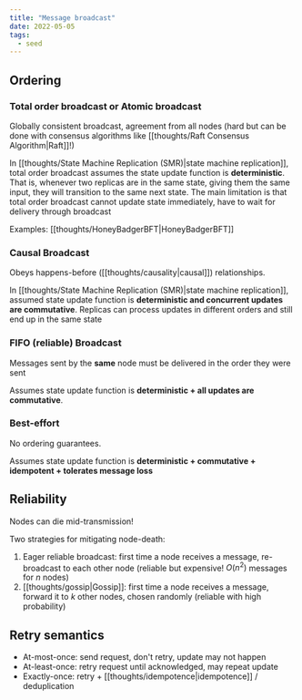 ```yaml
---
title: "Message broadcast"
date: 2022-05-05
tags:
  - seed
---
```


## Ordering

### Total order broadcast or Atomic broadcast

Globally consistent broadcast, agreement from all nodes (hard but can be done with consensus algorithms like [[thoughts/Raft Consensus Algorithm|Raft]]!)

In [[thoughts/State Machine Replication (SMR)|state machine replication]], total order broadcast assumes the state update function is **deterministic**. That is, whenever two replicas are in the same state, giving them the same input, they will transition to the same next state. The main limitation is that total order broadcast cannot update state immediately, have to wait for delivery through broadcast

Examples: [[thoughts/HoneyBadgerBFT|HoneyBadgerBFT]]

### Causal Broadcast

Obeys happens-before ([[thoughts/causality|causal]]) relationships.

In [[thoughts/State Machine Replication (SMR)|state machine replication]], assumed state update function is **deterministic and concurrent updates are commutative**. Replicas can process updates in different orders and still end up in the same state

### FIFO (reliable) Broadcast

Messages sent by the **same** node must be delivered in the order they were sent

Assumes state update function is **deterministic + all updates are commutative**.

### Best-effort

No ordering guarantees.

Assumes state update function is **deterministic + commutative + idempotent + tolerates message loss**

## Reliability

Nodes can die mid-transmission!

Two strategies for mitigating node-death:

1. Eager reliable broadcast: first time a node receives a message, re-broadcast to each other node (reliable but expensive! $O(n^2)$ messages for $n$ nodes)
2. [[thoughts/gossip|Gossip]]: first time a node receives a message, forward it to $k$ other nodes, chosen randomly (reliable with high probability)

## Retry semantics

- At-most-once: send request, don't retry, update may not happen
- At-least-once: retry request until acknowledged, may repeat update
- Exactly-once: retry + [[thoughts/idempotence|idempotence]] / deduplication

